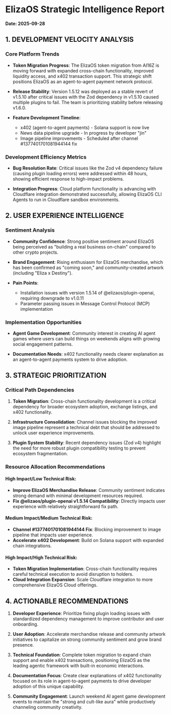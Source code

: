 # ElizaOS Strategic Intelligence Report
**Date: 2025-09-28**

## 1. DEVELOPMENT VELOCITY ANALYSIS

### Core Platform Trends
- **Token Migration Progress**: The ElizaOS token migration from AI16Z is moving forward with expanded cross-chain functionality, improved liquidity access, and x402 transaction support. This strategic shift positions ElizaOS as an agent-to-agent payment network protocol.

- **Release Stability**: Version 1.5.12 was deployed as a stable revert of v1.5.10 after critical issues with the Zod dependency in v1.5.10 caused multiple plugins to fail. The team is prioritizing stability before releasing v1.6.0.

- **Feature Development Timeline**:
  - x402 (agent-to-agent payments) - Solana support is now live
  - News data pipeline upgrade - In progress by developer "jin"
  - Image pipeline improvements - Scheduled after channel #1377401701081944144 fix

### Development Efficiency Metrics
- **Bug Resolution Rate**: Critical issues like the Zod v4 dependency failure (causing plugin loading errors) were addressed within 48 hours, showing efficient response to high-impact problems.

- **Integration Progress**: Cloud platform functionality is advancing with Cloudflare integration demonstrated successfully, allowing ElizaOS CLI Agents to run in Cloudflare sandbox environments.

## 2. USER EXPERIENCE INTELLIGENCE

### Sentiment Analysis
- **Community Confidence**: Strong positive sentiment around ElizaOS being perceived as "building a real business on-chain" compared to other crypto projects.

- **Brand Engagement**: Rising enthusiasm for ElizaOS merchandise, which has been confirmed as "coming soon," and community-created artwork (including "Eliza x Destiny").

- **Pain Points**:
  - Installation issues with version 1.5.14 of @elizaos/plugin-openai, requiring downgrade to v1.0.11
  - Parameter passing issues in Message Control Protocol (MCP) implementation

### Implementation Opportunities
- **Agent Game Development**: Community interest in creating AI agent games where users can build things on weekends aligns with growing social engagement patterns.

- **Documentation Needs**: x402 functionality needs clearer explanation as an agent-to-agent payments system to drive adoption.

## 3. STRATEGIC PRIORITIZATION

### Critical Path Dependencies
1. **Token Migration**: Cross-chain functionality development is a critical dependency for broader ecosystem adoption, exchange listings, and x402 functionality.

2. **Infrastructure Consolidation**: Channel issues blocking the improved image pipeline represent a technical debt that should be addressed to unlock user experience improvements.

3. **Plugin System Stability**: Recent dependency issues (Zod v4) highlight the need for more robust plugin compatibility testing to prevent ecosystem fragmentation.

### Resource Allocation Recommendations

#### High Impact/Low Technical Risk:
- **Improve ElizaOS Merchandise Release**: Community sentiment indicates strong demand with minimal development resources required.
- **Fix @elizaos/plugin-openai v1.5.14 Compatibility**: Directly impacts user experience with relatively straightforward fix path.

#### Medium Impact/Medium Technical Risk:
- **Channel #1377401701081944144 Fix**: Blocking improvement to image pipeline that impacts user experience.
- **Accelerate x402 Development**: Build on Solana support with expanded chain integrations.

#### High Impact/High Technical Risk:
- **Token Migration Implementation**: Cross-chain functionality requires careful technical execution to avoid disruption to holders.
- **Cloud Integration Expansion**: Scale Cloudflare integration to more comprehensive ElizaOS Cloud offerings.

## 4. ACTIONABLE RECOMMENDATIONS

1. **Developer Experience**: Prioritize fixing plugin loading issues with standardized dependency management to improve contributor and user onboarding.

2. **User Adoption**: Accelerate merchandise release and community artwork initiatives to capitalize on strong community sentiment and grow brand presence.

3. **Technical Foundation**: Complete token migration to expand chain support and enable x402 transactions, positioning ElizaOS as the leading agentic framework with built-in economic interactions.

4. **Documentation Focus**: Create clear explanations of x402 functionality focused on its role in agent-to-agent payments to drive developer adoption of this unique capability.

5. **Community Engagement**: Launch weekend AI agent game development events to maintain the "strong and cult-like aura" while productively channeling community creativity.
